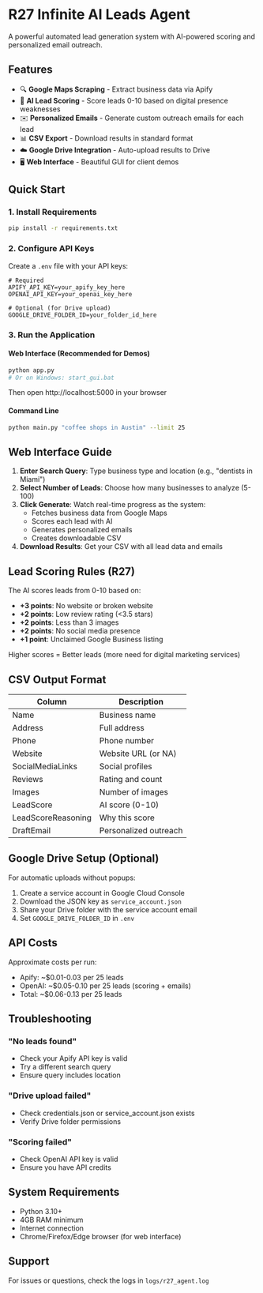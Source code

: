 # R27 Infinite AI Leads Agent

A powerful automated lead generation system with AI-powered scoring and personalized email outreach.

## Features

- 🔍 **Google Maps Scraping** - Extract business data via Apify
- 🤖 **AI Lead Scoring** - Score leads 0-10 based on digital presence weaknesses
- ✉️ **Personalized Emails** - Generate custom outreach emails for each lead
- 📊 **CSV Export** - Download results in standard format
- ☁️ **Google Drive Integration** - Auto-upload results to Drive
- 🖥️ **Web Interface** - Beautiful GUI for client demos

## Quick Start

### 1. Install Requirements

```bash
pip install -r requirements.txt
```

### 2. Configure API Keys

Create a `.env` file with your API keys:

```env
# Required
APIFY_API_KEY=your_apify_key_here
OPENAI_API_KEY=your_openai_key_here

# Optional (for Drive upload)
GOOGLE_DRIVE_FOLDER_ID=your_folder_id_here
```

### 3. Run the Application

#### Web Interface (Recommended for Demos)
```bash
python app.py
# Or on Windows: start_gui.bat
```
Then open http://localhost:5000 in your browser

#### Command Line
```bash
python main.py "coffee shops in Austin" --limit 25
```

## Web Interface Guide

1. **Enter Search Query**: Type business type and location (e.g., "dentists in Miami")
2. **Select Number of Leads**: Choose how many businesses to analyze (5-100)
3. **Click Generate**: Watch real-time progress as the system:
   - Fetches business data from Google Maps
   - Scores each lead with AI
   - Generates personalized emails
   - Creates downloadable CSV
4. **Download Results**: Get your CSV with all lead data and emails

## Lead Scoring Rules (R27)

The AI scores leads from 0-10 based on:
- **+3 points**: No website or broken website
- **+2 points**: Low review rating (<3.5 stars)
- **+2 points**: Less than 3 images
- **+2 points**: No social media presence
- **+1 point**: Unclaimed Google Business listing

Higher scores = Better leads (more need for digital marketing services)

## CSV Output Format

| Column | Description |
|--------|-------------|
| Name | Business name |
| Address | Full address |
| Phone | Phone number |
| Website | Website URL (or NA) |
| SocialMediaLinks | Social profiles |
| Reviews | Rating and count |
| Images | Number of images |
| LeadScore | AI score (0-10) |
| LeadScoreReasoning | Why this score |
| DraftEmail | Personalized outreach |

## Google Drive Setup (Optional)

For automatic uploads without popups:

1. Create a service account in Google Cloud Console
2. Download the JSON key as `service_account.json`
3. Share your Drive folder with the service account email
4. Set `GOOGLE_DRIVE_FOLDER_ID` in `.env`

## API Costs

Approximate costs per run:
- Apify: ~$0.01-0.03 per 25 leads
- OpenAI: ~$0.05-0.10 per 25 leads (scoring + emails)
- Total: ~$0.06-0.13 per 25 leads

## Troubleshooting

### "No leads found"
- Check your Apify API key is valid
- Try a different search query
- Ensure query includes location

### "Drive upload failed"
- Check credentials.json or service_account.json exists
- Verify Drive folder permissions

### "Scoring failed"
- Check OpenAI API key is valid
- Ensure you have API credits

## System Requirements

- Python 3.10+
- 4GB RAM minimum
- Internet connection
- Chrome/Firefox/Edge browser (for web interface)

## Support

For issues or questions, check the logs in `logs/r27_agent.log`